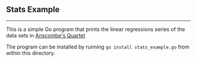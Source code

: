 ## Stats Example
---

This is a simple Go program that prints the linear regressions series of the
data sets in [Anscombe's Quartet](https://en.wikipedia.org/wiki/Anscombe%27s_quartet)

The program can be installed by running `go install stats_example.go` from
within this directory.
